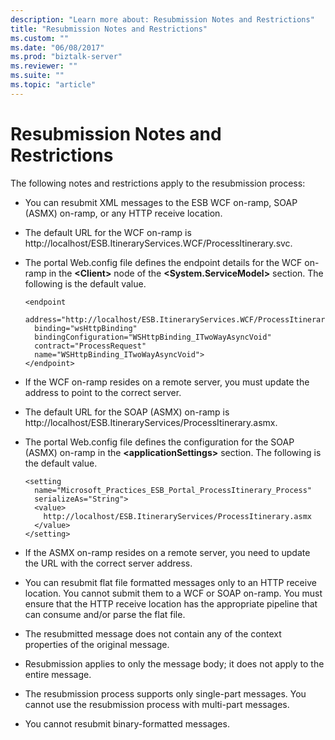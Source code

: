 ```yaml
---
description: "Learn more about: Resubmission Notes and Restrictions"
title: "Resubmission Notes and Restrictions"
ms.custom: ""
ms.date: "06/08/2017"
ms.prod: "biztalk-server"
ms.reviewer: ""
ms.suite: ""
ms.topic: "article"
---
```

# Resubmission Notes and Restrictions
The following notes and restrictions apply to the resubmission process:  
  
-   You can resubmit XML messages to the ESB WCF on-ramp, SOAP (ASMX) on-ramp, or any HTTP receive location.  
  
-   The default URL for the WCF on-ramp is http://localhost/ESB.ItineraryServices.WCF/ProcessItinerary.svc.  
  
-   The portal Web.config file defines the endpoint details for the WCF on-ramp in the **\<Client\>** node of the **\<System.ServiceModel\>** section. The following is the default value.  
  
    ```  
    <endpoint  
      address="http://localhost/ESB.ItineraryServices.WCF/ProcessItinerary.svc"  
      binding="wsHttpBinding"  
      bindingConfiguration="WSHttpBinding_ITwoWayAsyncVoid"  
      contract="ProcessRequest"   
      name="WSHttpBinding_ITwoWayAsyncVoid">                  
    </endpoint>  
    ```  
  
-   If the WCF on-ramp resides on a remote server, you must update the address to point to the correct server.  
  
-   The default URL for the SOAP (ASMX) on-ramp is http://localhost/ESB.ItineraryServices/ProcessItinerary.asmx.  
  
-   The portal Web.config file defines the configuration for the SOAP (ASMX) on-ramp in the **\<applicationSettings\>** section. The following is the default value.  
  
    ```  
    <setting   
      name="Microsoft_Practices_ESB_Portal_ProcessItinerary_Process"  
      serializeAs="String">  
      <value>  
        http://localhost/ESB.ItineraryServices/ProcessItinerary.asmx  
      </value>  
    </setting>  
    ```  
  
-   If the ASMX on-ramp resides on a remote server, you need to update the URL with the correct server address.  
  
-   You can resubmit flat file formatted messages only to an HTTP receive location. You cannot submit them to a WCF or SOAP on-ramp. You must ensure that the HTTP receive location has the appropriate pipeline that can consume and/or parse the flat file.  
  
-   The resubmitted message does not contain any of the context properties of the original message.  
  
-   Resubmission applies to only the message body; it does not apply to the entire message.  
  
-   The resubmission process supports only single-part messages. You cannot use the resubmission process with multi-part messages.  
  
-   You cannot resubmit binary-formatted messages.
